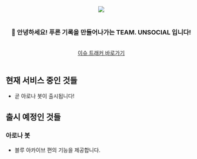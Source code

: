 <div align="center">
<img src="https://user-images.githubusercontent.com/105354939/209924632-348f56b6-b93b-417e-9ca6-e5d5d8c55e95.png" />
<br>
<br>
<h3>👋 안녕하세요! 푸른 기록을 만들어나가는 TEAM. UNSOCIAL 입니다!</h3>
<br>
<a href="https://github.com/team-unsocial/issue-tracker/issues">이슈 트래커 바로가기</a>
<br>
<br>
</div>

## 현재 서비스 중인 것들
- 곧 아로나 봇이 출시됩니다!

## 출시 예정인 것들
### 아로나 봇
- 블루 아카이브 편의 기능을 제공합니다.
